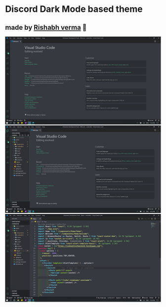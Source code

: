 # Discord Dark Mode based theme

## made by [Rishabh verma](https://github.com/RishabhVerma098) 🙏

![welcome screen](<https://github.com/RishabhVerma098/vscode-my-theme/blob/master/Screenshot%20(246).png?raw=true>)
![example 2](<https://github.com/RishabhVerma098/vscode-my-theme/blob/master/Screenshot%20(247).png?raw=true>)
![example 3](<https://github.com/RishabhVerma098/vscode-my-theme/blob/master/Screenshot%20(248).png?raw=true>)
